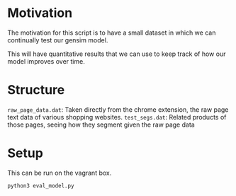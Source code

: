 # Motivation

The motivation for this script is to have a small dataset in which we can continually test our gensim model.

This will have quantitative results that we can use to keep track of how our model improves over time.

# Structure

`raw_page_data.dat`: Taken directly from the chrome extension, the raw page text data of various shopping websites.
`test_segs.dat`: Related products of those pages, seeing how they segment given the raw page data

# Setup

This can be run on the vagrant box.

```
python3 eval_model.py
```

